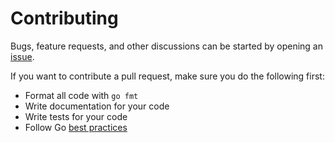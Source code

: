 # Contributing

Bugs, feature requests, and other discussions can be started by opening an
[issue][issues].

If you want to contribute a pull request, make sure you do the following first:

  - Format all code with `go fmt`
  - Write documentation for your code
  - Write tests for your code
  - Follow Go [best practices][bp]


[issues]: https://bitbucket.org/mellium/mel/issues?status=new&status=open
[bp]: http://talks.golang.org/2013/bestpractices.slide
